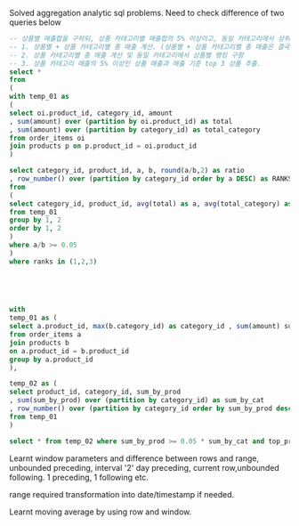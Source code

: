 Solved aggregation analytic sql problems. Need to check difference of two queries below

``` sql
-- 상품별 매출합을 구하되, 상품 카테고리별 매출합의 5% 이상이고, 동일 카테고리에서 상위 3개 매출의 상품 정보 추출.
-- 1. 상품별 + 상품 카테고리별 총 매출 계산. (상품별 + 상품 카테고리별 총 매출은 결국 상품별 총 매출임)
-- 2. 상품 카테고리별 총 매출 계산 및 동일 카테고리에서 상품별 랭킹 구함
-- 3. 상품 카테고리 매출의 5% 이상인 상품 매출과 매출 기준 top 3 상품 추출.
select *
from
(
with temp_01 as
(
select oi.product_id, category_id, amount
, sum(amount) over (partition by oi.product_id) as total
, sum(amount) over (partition by category_id) as total_category
from order_items oi
join products p on p.product_id = oi.product_id
)

select category_id, product_id, a, b, round(a/b,2) as ratio
, row_number() over (partition by category_id order by a DESC) as RANKS
from
(
select category_id, product_id, avg(total) as a, avg(total_category) as b
from temp_01
group by 1, 2
order by 1, 2
)
where a/b >= 0.05
)
where ranks in (1,2,3)

  

  

with
temp_01 as (
select a.product_id, max(b.category_id) as category_id , sum(amount) sum_by_prod
from order_items a
join products b
on a.product_id = b.product_id
group by a.product_id
),

temp_02 as (
select product_id, category_id, sum_by_prod
, sum(sum_by_prod) over (partition by category_id) as sum_by_cat
, row_number() over (partition by category_id order by sum_by_prod desc) as top_prod_ranking
from temp_01
)

select * from temp_02 where sum_by_prod >= 0.05 * sum_by_cat and top_prod_ranking <=3;

```

Learnt window parameters and difference between rows and range,
unbounded preceding, interval '2' day preceding, current row,unbounded following. 1 preceding, 1 following etc.

range required transformation into date/timestamp if needed.

Learnt moving average by using row and window.
